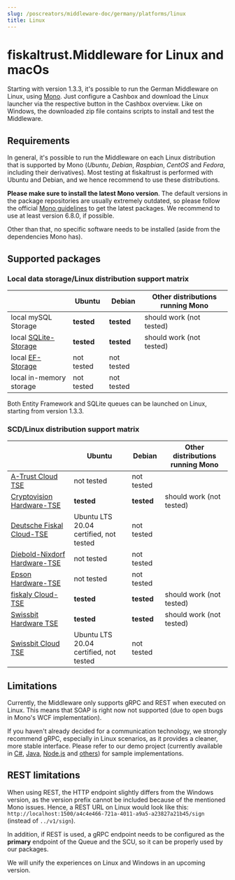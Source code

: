 ```yaml
---
slug: /poscreators/middleware-doc/germany/platforms/linux
title: Linux
---
```


# fiskaltrust.Middleware for Linux and macOs

Starting with version 1.3.3, it's possible to run the German Middleware on Linux, using [Mono](https://www.mono-project.com/). Just configure a Cashbox and download the Linux launcher via the respective button in the Cashbox overview. Like on Windows, the downloaded zip file contains scripts to install and test the Middleware.

## Requirements

In general, it's possible to run the Middleware on each Linux distribution that is supported by Mono (_Ubuntu_, _Debian_, _Raspbian_, _CentOS_ and _Fedora_, including their derivatives). Most testing at fiskaltrust is performed with Ubuntu and Debian, and we hence recommend to use these distributions.

**Please make sure to install the latest Mono version**. The default versions in the package repositories are usually extremely outdated, so please follow the official [Mono guidelines](https://www.mono-project.com/download/stable/#download-lin-ubuntu) to get the latest packages. We recommend to use at least version 6.8.0, if possible.

Other than that, no specific software needs to be installed (aside from the dependencies Mono has).

## Supported packages

### Local data storage/Linux distribution support matrix

|                                                              | Ubuntu     | Debian     | Other distributions running Mono |
| ------------------------------------------------------------ | ---------- | ---------- | -------------------------------- |
| local mySQL Storage                                          | **tested** | **tested** | should work (not tested)         |
| local [SQLite-Storage](../on-premise-databases/sqlite.md)    | **tested** | **tested** | should work (not tested)         |
| local [EF-Storage](../on-premise-databases/entity-framework.md) | not tested | not tested |                                  |
| local in-memory storage                                      | not tested | not tested |                                  |

Both Entity Framework and SQLite queues can be launched on Linux, starting from version 1.3.3. 

### SCD/Linux distribution support matrix

|                                                           | Ubuntu                                 | Debian     | Other distributions running Mono |
| --------------------------------------------------------- | -------------------------------------- | ---------- | -------------------------------- |
| [A-Trust Cloud TSE](../SCD/a-trust.md)                    | not tested                             | not tested |                                  |
| [Cryptovision Hardware-TSE](../SCD/cryptovision.md)       | **tested**                             | **tested** | should work (not tested)         |
| [Deutsche Fiskal Cloud-TSE](../SCD/deutsche-fiskal.md)    | Ubuntu LTS 20.04 certified, not tested | not tested |                                  |
| [Diebold-Nixdorf Hardware-TSE](../SCD/diebold-nixdorf.md) | not tested                             | not tested |                                  |
| [Epson Hardware-TSE](../SCD/epson.md)                     | not tested                             | not tested |                                  |
| [fiskaly Cloud-TSE](../SCD/fiskaly.md)                    | **tested**                             | **tested** | should work (not tested)         |
| [Swissbit Hardware TSE](../SCD/swissbit.md)               | **tested**                             | **tested** | should work (not tested)         |
| [Swissbit Cloud TSE](../SCD/swissbit-cloud.md)            | Ubuntu LTS 20.04 certified, not tested | not tested |                                  |

## Limitations

Currently, the Middleware only supports gRPC and REST when executed on Linux. This means that SOAP is right now not supported (due to open bugs in Mono's WCF implementation). 

If you haven't already decided for a communication technology, we strongly recommend gRPC, especially in Linux scenarios, as it provides a cleaner, more stable interface. Please refer to our demo project (currently available in [C#](https://github.com/fiskaltrust/middleware-demo-dotnet), [Java](https://github.com/fiskaltrust/middleware-demo-java), [Node.js](https://github.com/fiskaltrust/middleware-demo-node) and [others](https://github.com/fiskaltrust)) for sample implementations.

## REST limitations

When using REST, the HTTP endpoint slightly differs from the Windows version, as the version prefix cannot be included because of the mentioned Mono issues. Hence, a REST URL on Linux would look like this: `http://localhost:1500/a4c4e466-721a-4011-a9a5-a23827a21b45/sign` (instead of `../v1/sign`).

In addition, if REST is used, a gRPC endpoint needs to be configured as the **primary** endpoint of the Queue and the SCU, so it can be properly used by our packages.

We will unify the experiences on Linux and Windows in an upcoming version.